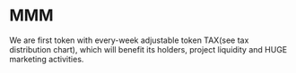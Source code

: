 # MMM
We are first token with every-week adjustable token TAX(see tax distribution chart), which will benefit its holders, project liquidity and HUGE marketing activities.

